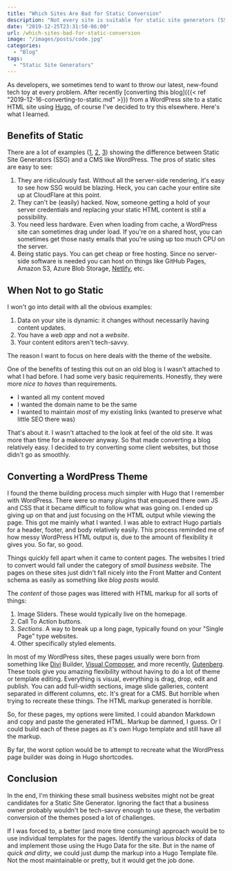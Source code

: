 ```yaml
---
title: "Which Sites Are Bad for Static Conversion"
description: "Not every site is suitable for static site generators (SSG)."
date: "2019-12-25T23:31:50-06:00"
url: /which-sites-bad-for-static-conversion
image: "/images/posts/code.jpg"
categories:
  - "Blog"
tags:
  - "Static Site Generators"
---
```

As developers, we sometimes tend to want to throw our latest, new-found tech toy at every problem. After recently [converting this blog]({{< ref "2019-12-16-converting-to-static.md" >}}) from a WordPress site to a static HTML site using [Hugo](https://gohugo.io/), of course I've decided to try this elsewhere. Here's what I learned.

## Benefits of Static
There are a lot of examples ([1](https://www.strattic.com/jekyll-hugo-wordpress-pros-cons-static-site-generators/), [2](https://hackernoon.com/why-migrate-from-wordpress-to-a-static-site-generator-c9d46bd24710), [3](https://bejamas.io/blog/wordpress-alternative/)) showing the difference between Static Site Generators (SSG) and a CMS like WordPress. The pros of static sites are easy to see:
1. They are ridiculously fast. Without all the server-side rendering, it's easy to see how SSG would be blazing. Heck, you can cache your entire site up at CloudFlare at this point.
2. They can't be (easily) hacked. Now, someone getting a hold of your server credentials and replacing your static HTML content is still a possibility.
3. You need less hardware. Even when loading from cache, a WordPress site can sometimes drag under load. If you're on a shared host, you can sometimes get those nasty emails that you're using up too much CPU on the server.
4. Being static pays. You can get cheap or free hosting. Since no server-side software is needed you can host on things like GitHub Pages, Amazon S3, Azure Blob Storage, [Netlify](https://www.netlify.com/), etc.

## When Not to go Static
I won't go into detail with all the obvious examples:
1. Data on your site is dynamic: it changes without necessarily having content updates.
2. You have a _web app_ and not a _website_.
3. Your content editors aren't tech-savvy.

The reason I want to focus on here deals with the theme of the website.

One of the benefits of testing this out on an old blog is I wasn't attached to what I had before. I had some very basic requirements.
Honestly, they were more _nice to haves_ than requirements.
- I wanted all my content moved
- I wanted the domain name to be the same
- I wanted to maintain _most_ of my existing links (wanted to preserve what little SEO there was)

That's about it. I wasn't attached to the look at feel of the old site. It was more than time for a makeover anyway.
So that made converting a blog relatively easy. I decided to try converting some client websites, but those didn't go as smoothly.

## Converting a WordPress Theme
I found the theme building process much simpler with Hugo that I remember with WordPress.
There were so many plugins that enqueued there own JS and CSS that it became difficult to follow what was going on.
I ended up giving up on that and just focusing on the HTML output while viewing the page. This got me mainly what I wanted. I was able to extract Hugo partials for a header, footer, and body relatively easily. This process reminded me of how messy WordPress HTML output is, due to the amount of flexibility it gives you. So far, so good.

Things quickly fell apart when it came to content pages. The websites I tried to convert would fall under the category of _small business website_. The pages on these sites just didn't fall nicely into the Front Matter and Content schema as easily as something like _blog posts_ would.

The _content_ of those pages was littered with HTML markup for all sorts of things:
1. Image Sliders. These would typically live on the homepage.
2. Call To Action buttons.
3. _Sections_. A way to break up a long page, typically found on your "Single Page" type websites.
4. Other specifically styled elements.

In most of my WordPress sites, these pages usually were born from something like [Divi](https://www.elegantthemes.com/gallery/divi/) Builder, [Visual Composer](https://visualcomposer.com/), and more recently, [Gutenberg](https://wordpress.org/gutenberg/). These tools give you amazing flexibility without having to do a lot of theme or template editing. Everything is visual, everything is drag, drop, edit and publish. You can add full-width sections, image slide galleries, content separated in different columns, etc. It's great for a CMS. But horrible when trying to recreate these things. The HTML markup generated is horrible.

So, for these pages, my options were limited. I could abandon Markdown and copy and paste the generated HTML.
Markup be damned, I guess. Or I could build each of these pages as it's own Hugo template and still have all the markup.

By far, the worst option would be to attempt to recreate what the WordPress page builder was doing in Hugo shortcodes.

## Conclusion
In the end, I'm thinking these small business websites might not be great candidates for a Static Site Generator.
Ignoring the fact that a business owner probably wouldn't be tech-savvy enough to use these, the verbatim conversion of the themes posed a lot of challenges.

If I was forced to, a better (and more time consuming) approach would be to use individual templates for the pages. Identify the various _blocks_ of data and implement those using the Hugo Data for the site. But in the name of _quick and dirty_, we could just dump the markup into a Hugo Template file. Not the most maintainable or pretty, but it would get the job done.